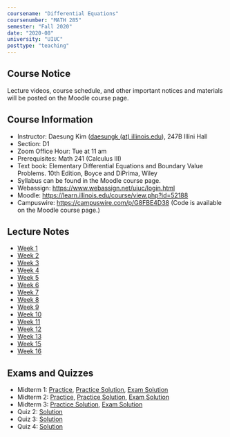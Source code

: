 ```yaml
---
coursename: "Differential Equations"
coursenumber: "MATH 285"
semester: "Fall 2020"
date: "2020-08"
university: "UIUC"
posttype: "teaching"
---
```

## Course Notice
Lecture videos, course schedule, and other important notices and materials will be posted on the Moodle course page.

## Course Information

- Instructor: Daesung Kim ([daesungk (at) illinois.edu](mailto:daesungk@illinois.edu)), 247B Illini Hall
- Section: D1
- Zoom Office Hour: Tue at 11 am 
- Prerequisites: Math 241 (Calculus III)
- Text book: Elementary Differential Equations and Boundary Value Problems. 10th Edition, Boyce and DiPrima, Wiley
- Syllabus can be found in the Moodle course page.
- Webassign: https://www.webassign.net/uiuc/login.html
- Moodle: https://learn.illinois.edu/course/view.php?id=52188
- Campuswire: https://campuswire.com/p/G8FBE4D38 (Code is available on the Moodle course page.)

## Lecture Notes 
- [Week 1](https://daesungk.github.io/resources/teaching/math285f20/math285f20-note-w1.pdf)
- [Week 2](https://daesungk.github.io/resources/teaching/math285f20/math285f20-note-w2.pdf)
- [Week 3](https://daesungk.github.io/resources/teaching/math285f20/math285f20-note-w3.pdf)
- [Week 4](https://daesungk.github.io/resources/teaching/math285f20/math285f20-note-w4.pdf)
- [Week 5](https://daesungk.github.io/resources/teaching/math285f20/math285f20-note-w5.pdf)
- [Week 6](https://daesungk.github.io/resources/teaching/math285f20/math285f20-note-w6.pdf)
- [Week 7](https://daesungk.github.io/resources/teaching/math285f20/math285f20-note-w7.pdf)
- [Week 8](https://daesungk.github.io/resources/teaching/math285f20/math285f20-note-w8.pdf)
- [Week 9](https://daesungk.github.io/resources/teaching/math285f20/math285f20-note-w9.pdf)
- [Week 10](https://daesungk.github.io/resources/teaching/math285f20/math285f20-note-w10.pdf)
- [Week 11](https://daesungk.github.io/resources/teaching/math285f20/math285f20-note-w11.pdf)
- [Week 12](https://daesungk.github.io/resources/teaching/math285f20/math285f20-note-w12.pdf)
- [Week 13](https://daesungk.github.io/resources/teaching/math285f20/math285f20-note-w13.pdf)
- [Week 15](https://daesungk.github.io/resources/teaching/math285f20/math285f20-note-w15.pdf)
- [Week 16](https://daesungk.github.io/resources/teaching/math285f20/math285f20-note-w16.pdf)

## Exams and Quizzes
- Midterm 1: [Practice](https://daesungk.github.io/resources/teaching/math285f20/math285f20-mid1-practice.pdf), [Practice Solution](https://daesungk.github.io/resources/teaching/math285f20/math285f20-mid1-practice-sol.pdf), [Exam Solution](https://daesungk.github.io/resources/teaching/math285f20/math285f20-mid1-solution.pdf)
- Midterm 2: [Practice](https://daesungk.github.io/resources/teaching/math285f20/math285f20-mid2-practice.pdf), [Practice Solution](https://daesungk.github.io/resources/teaching/math285f20/math285f20-mid2-practice-sol.pdf), [Exam Solution](https://daesungk.github.io/resources/teaching/math285f20/math285f20-mid2-solution.pdf)
- Midterm 3: [Practice Solution](https://daesungk.github.io/resources/teaching/math285f20/math285f20-mid3-practice-sol.pdf), [Exam Solution](https://daesungk.github.io/resources/teaching/math285f20/math285f20-mid3-solution.pdf)
- Quiz 2: [Solution](https://daesungk.github.io/resources/teaching/math285f20/math285f20-quiz2-solution.pdf)
- Quiz 3: [Solution](https://daesungk.github.io/resources/teaching/math285f20/math285f20-quiz3-solution.pdf)
- Quiz 4: [Solution](https://daesungk.github.io/resources/teaching/math285f20/math285f20-quiz4-solution.pdf)

